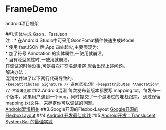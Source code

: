 # FrameDemo
android项目框架


##1.实体生成
Gson、FastJson<br/>
注：* 在Android Studio中可采用GsonFomat插件快速生成Model<br/>
    * 使用 fastJSON 后,App 四处起火,主要表现为: <br/>
      * 加了符号 Annotation 的实体属性,一使用就崩溃。 <br/>
      * 当有泛型属性时,一使用就崩溃。<br/>
    在调试的时候没事,可是每次打签名混淆包,就会出现上述问题。<br/>
    解决办法：<br/>
    混淆文件缺了以下两行代码导致的:<br/>
    ```
    -keepattributes Signature // 避免混淆泛型
    -keepattributes *Annotation* // 不混淆注解
    ```
##2.Android混淆
每次发布新版本都要写 mapping.txt。每发布一个版本，如果用户遇到一个bug，同时提交了一个混淆过的堆栈跟踪。 通过保留mapping.txt文件，来确定你可以调试的问题。<br/>
[Android混淆相关](http://www.jianshu.com/p/6a9247829b92)
##3.Google开源的FlexboxLayout
[Google开源的FlexboxLayout](https://zhuanlan.zhihu.com/p/20908345)
##4.[Android 开发最佳实践](https://github.com/futurice/android-best-practices)
##5.[Android开发：Translucent System Bar 的最佳实践](http://www.jianshu.com/p/0acc12c29c1b)
